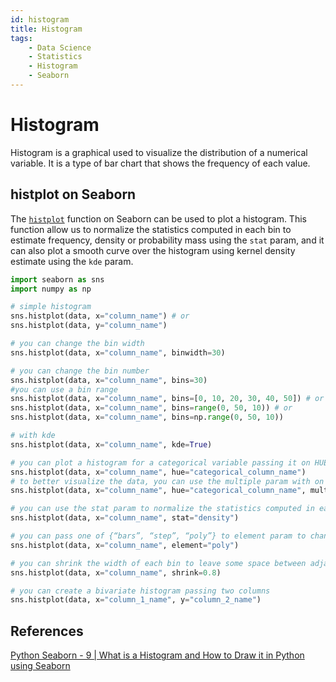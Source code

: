 ```yaml
---
id: histogram
title: Histogram
tags:
    - Data Science
    - Statistics
    - Histogram
    - Seaborn
---
```


# Histogram

Histogram is a graphical used to visualize the distribution of a numerical variable. It is a type of bar chart that shows the frequency of each value.

## histplot on Seaborn

The [`histplot`](https://seaborn.pydata.org/generated/seaborn.histplot.html?highlight=histplot#seaborn-histplot) function on Seaborn can be used to plot a histogram. This function allow us to normalize the statistics computed in each bin to estimate frequency, density or probability mass using the `stat` param, and it can also plot a smooth curve over the histogram using kernel density estimate using the `kde` param.

```py
import seaborn as sns
import numpy as np

# simple histogram
sns.histplot(data, x="column_name") # or
sns.histplot(data, y="column_name")

# you can change the bin width
sns.histplot(data, x="column_name", binwidth=30)

# you can change the bin number
sns.histplot(data, x="column_name", bins=30)
#you can use a bin range
sns.histplot(data, x="column_name", bins=[0, 10, 20, 30, 40, 50]) # or
sns.histplot(data, x="column_name", bins=range(0, 50, 10)) # or
sns.histplot(data, x="column_name", bins=np.range(0, 50, 10))

# with kde
sns.histplot(data, x="column_name", kde=True)

# you can plot a histogram for a categorical variable passing it on HUE
sns.histplot(data, x="column_name", hue="categorical_column_name")
# to better visualize the data, you can use the multiple param with on of {“layer”, “dodge”, “stack”, “fill”}
sns.histplot(data, x="column_name", hue="categorical_column_name", multiple="stack")

# you can use the stat param to normalize the statistics computed in each bin to estimate frequency, density or probability mass
sns.histplot(data, x="column_name", stat="density")

# you can pass one of {“bars”, “step”, “poly”} to element param to change the element used to draw the histogram
sns.histplot(data, x="column_name", element="poly")

# you can shrink the width of each bin to leave some space between adjacent bins
sns.histplot(data, x="column_name", shrink=0.8)

# you can create a bivariate histogram passing two columns
sns.histplot(data, x="column_1_name", y="column_2_name")
```

## References

[Python Seaborn - 9 | What is a Histogram and How to Draw it in Python using Seaborn](https://youtu.be/wyUluaQ-6oQ)
